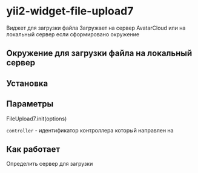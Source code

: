 # yii2-widget-file-upload7

Виджет для загрузки файла
Загружает на сервер AvatarCloud или на локальный сервер если сформировано окружение

## Окружение для загрузки файла на локальный сервер




## Установка



## Параметры

FileUpload7.init(options)

`controller` - идентификатор контроллера который направлен на 

## Как работает

Определить сервер для загрузки
